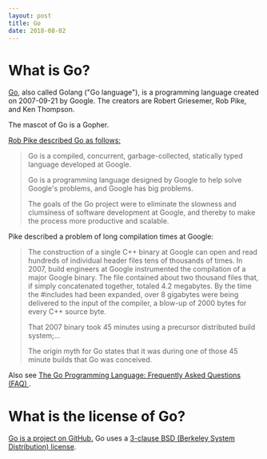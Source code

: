 ```yaml
---
layout: post
title: Go
date: 2018-08-02
---
```


# What is Go?

[Go](https://golang.org/), also called Golang ("Go language"), is a programming language created on 2007-09-21 by Google. The creators are Robert Griesemer, Rob Pike, and Ken Thompson.

The mascot of Go is a Gopher.

[Rob Pike described Go as follows:](https://talks.golang.org/2012/splash.article)

> Go is a compiled, concurrent, garbage-collected, statically typed language developed at Google.
>
> Go is a programming language designed by Google to help solve Google's problems, and Google has big problems.
>
> The goals of the Go project were to eliminate the slowness and clumsiness of software development at Google, and thereby to make the process more productive and scalable.

Pike described a problem of long compilation times at Google:

> The construction of a single C++ binary at Google can open and read hundreds of individual header files tens of thousands of times. In 2007, build engineers at Google instrumented the compilation of a major Google binary. The file contained about two thousand files that, if simply concatenated together, totaled 4.2 megabytes. By the time the #includes had been expanded, over 8 gigabytes were being delivered to the input of the compiler, a blow-up of 2000 bytes for every C++ source byte.
>
> That 2007 binary took 45 minutes using a precursor distributed build system;...
>
> The origin myth for Go states that it was during one of those 45 minute builds that Go was conceived.

Also see [The Go Programming Language: Frequently Asked Questions (FAQ) ](https://golang.org/doc/faq).

# What is the license of Go?

[Go is a project on GitHub.](https://github.com/golang/go) Go uses a [3-clause BSD (Berkeley System Distribution) license](https://github.com/golang/go/blob/master/LICENSE).
